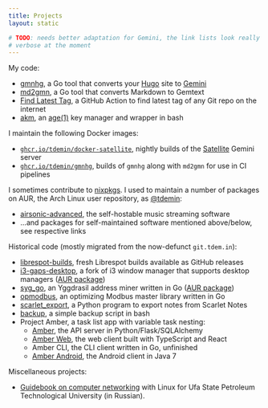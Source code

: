 ```yaml
---
title: Projects
layout: static

# TODO: needs better adaptation for Gemini, the link lists look really
# verbose at the moment
---
```


My code:

* [gmnhg][gmnhg], a Go tool that converts your [Hugo][hugo] site to
  [Gemini][gemini]
* [md2gmn][gmnhg], a Go tool that converts Markdown to Gemtext
* [Find Latest Tag][flt], a GitHub Action to find latest tag of any Git
  repo on the internet
* [akm][akm], an [age(1)][age] key manager and wrapper in bash

I maintain the following Docker images:

* [`ghcr.io/tdemin/docker-satellite`][docker-satellite], nightly builds
  of the [Satellite][satellite] Gemini server
* [`ghcr.io/tdemin/gmnhg`][gmnhg], builds of `gmnhg` along with `md2gmn`
  for use in CI pipelines

I sometimes contribute to [nixpkgs][nixpkgs]. I used to maintain a
number of packages on AUR, the Arch Linux user repository, as
[@tdemin][aur-tdemin]:

* [airsonic-advanced][airsonic-advanced], the self-hostable music
  streaming software
* ...and packages for self-maintained software mentioned above/below,
  see respective links

Historical code (mostly migrated from the now-defunct `git.tdem.in`):

* [librespot-builds][librespot-builds], fresh Librespot builds available
  as GitHub releases
* [i3-gaps-desktop][i3-gd], a fork of i3 window manager that supports
  desktop managers ([AUR package][i3-gdaur])
* [syg_go][syg_go], an Yggdrasil address miner written in Go ([AUR
  package][sgaur])
* [opmodbus][opmodbus], an optimizing Modbus master library written in
  Go
* [scarlet_export][scarlet_export], a Python program to export notes
  from Scarlet Notes
* [backup][backup], a simple backup script in bash
* Project Amber, a task list app with variable task nesting:
    + [Amber][amber], the API server in Python/Flask/SQLAlchemy
    + [Amber Web][amber_web], the web client built with TypeScript and
      React
    + Amber CLI, the CLI client written in Go, unfinished
    + [Amber Android][amber_android], the Android client in Java 7

Miscellaneous projects:

* [Guidebook on computer networking][gon] with Linux for Ufa State
  Petroleum Technological University (in Russian).

[nixpkgs]: https://github.com/NixOS/nixpkgs/commits?author=tdemin
[age]: https://age-encryption.org/
[aur-tdemin]: https://aur.archlinux.org/account/tdemin
[librespot-builds]: https://github.com/tdemin/librespot-builds
[docker-satellite]: https://github.com/tdemin/docker-satellite
[satellite]: https://git.sr.ht/~gsthnz/satellite
[opmodbus]: https://github.com/tdemin/opmodbus
[flt]: https://github.com/marketplace/actions/find-latest-tag-of-git-repository
[akm]: https://github.com/tdemin/akm
[amber]: https://github.com/tdemin/amber
[amber_web]: https://github.com/tdemin/amber_web
[amber_cli]: https://github.com/tdemin/amber_cli
[amber_android]: https://github.com/tdemin/amber_android
[syg_go]: https://github.com/tdemin/syg_go
[syg_go-aur]: https://aur.archlinux.org/packages/syg_go
[sgaur]: https://aur.archlinux.org/packages/syg_go/
[scarlet_export]: https://github.com/tdemin/scarlet_export
[backup]: https://github.com/tdemin/backup
[emdl]: https://aur.archlinux.org/packages/emdl/
[ygg]: https://yggdrasil-network.github.io
[gmnhg]: https://github.com/tdemin/gmnhg
[hugo]: https://gohugo.io
[gemini]: https://gemini.circumlunar.space/
[airsonic-advanced]: https://aur.archlinux.org/packages/airsonic-advanced-bin/
[i3-gd]: https://github.com/tdemin/i3
[i3-gdaur]: https://aur.archlinux.org/packages/i3-gaps-desktop/
[gon]: /files/guidebook_networking.pdf
